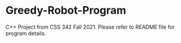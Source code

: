 # Greedy-Robot-Program
C++ Project from CSS 342 Fall 2021. Please refer to README file for program details. 
